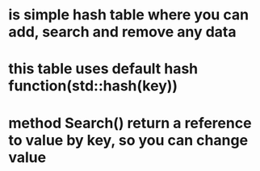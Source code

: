 # is simple hash table where you can add, search and remove any data
# this table uses default  hash function(std::hash(key))

# method Search() return a reference to value by key, so you can change value 